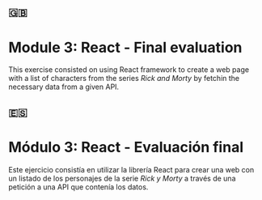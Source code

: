 ## 🇬🇧
# Module 3: React - Final evaluation

This exercise consisted on using React framework to create a web page with a list of characters from the series *Rick and Morty* by fetchin the necessary data from a given API.

## 🇪🇸 
# Módulo 3: React - Evaluación final

Este ejercicio consistía en utilizar la librería React para crear una web con un listado de los personajes de la serie *Rick y Morty* a través de una petición a una API que contenía los datos.